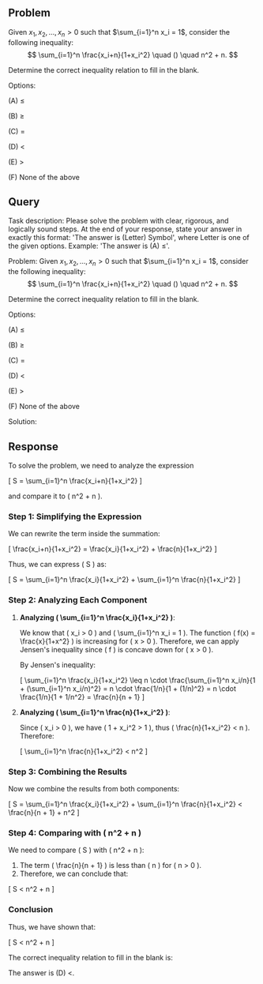 ## Problem

Given $x_1, x_2, \ldots, x_n > 0$ such that $\sum_{i=1}^n x_i = 1$, consider the following inequality:
$$
\sum_{i=1}^n \frac{x_i+n}{1+x_i^2} \quad () \quad n^2 + n.
$$

Determine the correct inequality relation to fill in the blank.

Options:

(A) $\leq$ 

(B) $\geq$

(C) $=$ 

(D) $<$

(E) $>$

(F) None of the above

## Query

Task description: Please solve the problem with clear, rigorous, and logically sound steps. At the end of your response, state your answer in exactly this format: 'The answer is (Letter) Symbol', where Letter is one of the given options. Example: 'The answer is (A) $\leq$'.

Problem: Given $x_1, x_2, \ldots, x_n > 0$ such that $\sum_{i=1}^n x_i = 1$, consider the following inequality:
$$
\sum_{i=1}^n \frac{x_i+n}{1+x_i^2} \quad () \quad n^2 + n.
$$

Determine the correct inequality relation to fill in the blank.

Options:

(A) $\leq$ 

(B) $\geq$

(C) $=$ 

(D) $<$

(E) $>$

(F) None of the above

Solution:

## Response

To solve the problem, we need to analyze the expression 

\[
S = \sum_{i=1}^n \frac{x_i+n}{1+x_i^2}
\]

and compare it to \( n^2 + n \).

### Step 1: Simplifying the Expression

We can rewrite the term inside the summation:

\[
\frac{x_i+n}{1+x_i^2} = \frac{x_i}{1+x_i^2} + \frac{n}{1+x_i^2}
\]

Thus, we can express \( S \) as:

\[
S = \sum_{i=1}^n \frac{x_i}{1+x_i^2} + \sum_{i=1}^n \frac{n}{1+x_i^2}
\]

### Step 2: Analyzing Each Component

1. **Analyzing \( \sum_{i=1}^n \frac{x_i}{1+x_i^2} \)**:

   We know that \( x_i > 0 \) and \( \sum_{i=1}^n x_i = 1 \). The function \( f(x) = \frac{x}{1+x^2} \) is increasing for \( x > 0 \). Therefore, we can apply Jensen's inequality since \( f \) is concave down for \( x > 0 \).

   By Jensen's inequality:

   \[
   \sum_{i=1}^n \frac{x_i}{1+x_i^2} \leq n \cdot \frac{\sum_{i=1}^n x_i/n}{1 + (\sum_{i=1}^n x_i/n)^2} = n \cdot \frac{1/n}{1 + (1/n)^2} = n \cdot \frac{1/n}{1 + 1/n^2} = \frac{n}{n + 1}
   \]

2. **Analyzing \( \sum_{i=1}^n \frac{n}{1+x_i^2} \)**:

   Since \( x_i > 0 \), we have \( 1 + x_i^2 > 1 \), thus \( \frac{n}{1+x_i^2} < n \). Therefore:

   \[
   \sum_{i=1}^n \frac{n}{1+x_i^2} < n^2
   \]

### Step 3: Combining the Results

Now we combine the results from both components:

\[
S = \sum_{i=1}^n \frac{x_i}{1+x_i^2} + \sum_{i=1}^n \frac{n}{1+x_i^2} < \frac{n}{n + 1} + n^2
\]

### Step 4: Comparing with \( n^2 + n \)

We need to compare \( S \) with \( n^2 + n \):

1. The term \( \frac{n}{n + 1} \) is less than \( n \) for \( n > 0 \).
2. Therefore, we can conclude that:

\[
S < n^2 + n
\]

### Conclusion

Thus, we have shown that:

\[
S < n^2 + n
\]

The correct inequality relation to fill in the blank is:

The answer is (D) $<$.